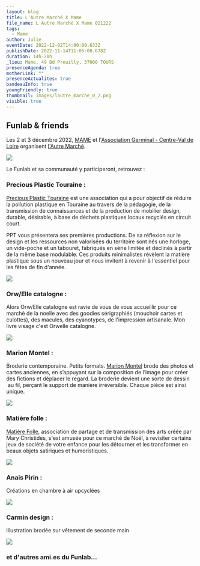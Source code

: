 ```yaml
---
layout: blog
title: L'Autre Marché X Mame
file_name: L'Autre Marché X Mame 021222
tags:
  - Mame
author: Julie
eventDate: 2022-12-02T14:00:00.633Z
publishDate: 2022-11-14T11:05:00.678Z
duration: 14h-20h
_lieu: Mame, 49 Bd Preuilly, 37000 TOURS
presenceAgenda: true
motherLink: ""
presenceActualites: true
bandeauInfo: true
youngFriendly: true
thumbnail: images/lautre_marche_0_2.png
visible: true
---
```

## Funlab & friends

Les 2 et 3 décembre 2022, [MAME](https://mame-tours.com/) et l'[Association Germinal - Centre-Val de Loire](https://www.facebook.com/germinalcvdl) organisent [l'Autre Marché](https://www.instagram.com/autremarchetours/?hl=fr&fbclid=IwAR02rdS9IziaaQpdHzwCXlhVueI6ZJGiwjDZt3U9vamBbsLKQ2UrZmCS64U). 

![](images/lautre_marche_0_2.png)

Le Funlab et sa communauté y participeront, retrouvez : 

### Precious Plastic Touraine :

[Precious Plastic Touraine](https://www.instagram.com/preciousplastictouraine/) est une association qui a pour objectif de réduire la pollution plastique en Touraine au travers de la pédagogie, de la transmission de connaissances et de la production de mobilier design, durable, désirable, à base de déchets plastiques locaux recyclés en circuit court.

PPT vous présentera ses premières productions. De sa réflexion sur le design et les ressources non valorisées du territoire sont nés une horloge, un vide-poche et un tabouret, fabriqués en série limitée et déclinés à partir de la même base modulable. Ces produits minimalistes révèlent la matière plastique sous un nouveau jour et nous invitent à revenir à l'essentiel pour les fêtes de fin d'année. 

![](images/ppt_tabouret_1.png)

### Orw/Elle catalogne :

Alors Orw/Elle catalogne est ravie de vous de vous accueillir 
pour ce marché de la noelle avec des goodies sérigraphiés (mouchoir cartes et culottes), des macules, des cyanotypes, de l'impression artisanale. Mon livre visage c'est Orwelle catalogne.

![](images/orw_elle_catalogne-copie-.jpg)

### Marion Montel :

Broderie contemporaine. Petits formats.
[Marion Montel](https://www.facebook.com/broderiecontemporaine) brode des photos et cartes anciennes, en s’appuyant sur la composition de l’image pour créer des fictions et déplacer le regard. La broderie devient une sorte de dessin  au fil, perçant le support de manière irréversible. Chaque pièce est ainsi unique.

![](images/marion_montel_1.jpeg)

### Matière folle :

[Matière Folle](https://www.facebook.com/matierefolle), association de partage et de transmission des arts créée par Mary Christides, s'est amusée pour ce marché de Noël, à revisiter certains jeux de société de votre enfance pour les détourner et les transformer en beaux objets satiriques et humoristiques.

![](images/matiere-folle-1.jpg)

### Anais Pirin :

Créations en chambre à air upcyclées

![](images/anais_pirin.jpeg)

### Carmin design :

Illustration brodée sur vêtement de seconde main

![](images/carmin-design.png)

### et d'autres ami.es du Funlab...